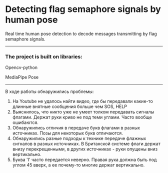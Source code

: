 # Detecting flag semaphore signals by human pose #
Real time human pose detection to decode messages transmitting by flag semaphore signals.
***
### The project is built on libraries: ###
Opencv-python

MediaPipe Pose

***
В ходе работы обнаружились проблемы:
1. На Youtube не удалось найти видео, где бы передавали какие-то длинные внятные сообщения больше чем SOS, HELP
2. Выяснилось, что никто уже не умеет толком передавать сигналы флагами. Держат руки криво не под теми углами. Часто вообще ошибаются.
3. Обнаружились отличия в передаче букв флагами в разных источниках. Позы для некоторых букв отличаются.
4. Обнаружились разные подходы к технике передаче флажных сигналов в разных источниках. В Британской системе флаги держат внизу перекрещенными, в других источниках - руки опущены вниз вертикально.
5. Буква 'I' часто передается неверно. Правая рука должна быть под углом 45 вверх, а ее почему-то многие держат вертикально.

